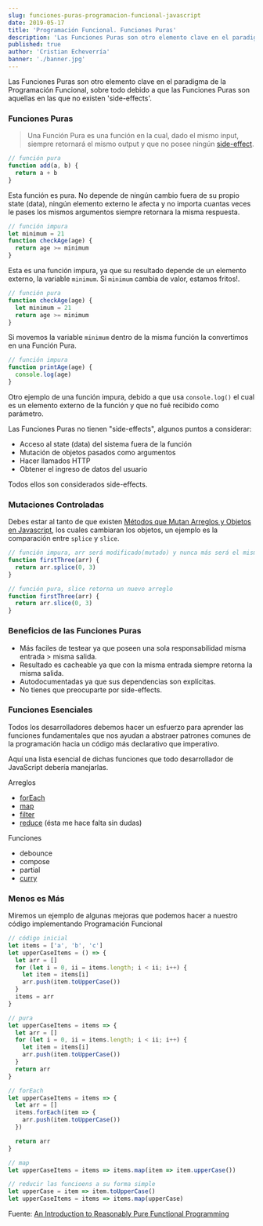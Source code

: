 ```yaml
---
slug: funciones-puras-programacion-funcional-javascript
date: 2019-05-17
title: 'Programación Funcional. Funciones Puras'
description: 'Las Funciones Puras son otro elemento clave en el paradigma de la Programación Funcional, sobre todo debido a que las Funciones Puras son aquellas en las que no existen "side-effects".'
published: true
author: 'Cristian Echeverría'
banner: './banner.jpg'
---
```


Las Funciones Puras son otro elemento clave en el paradigma de la Programación Funcional, sobre todo debido a que las Funciones Puras son aquellas en las que no existen 'side-effects'.

### Funciones Puras

> Una Función Pura es una función en la cual, dado el mismo input, siempre retornará el mismo output y que no posee ningún [side-effect](https://cristianecheverria.com/evitando-mutaciones-de-estructuras-de-datos-programacion-funcional-javascript).

```js
// función pura
function add(a, b) {
  return a + b
}
```

Esta función es pura. No depende de ningún cambio fuera de su propio state (data), ningún elemento externo le afecta y no importa cuantas veces le pases los mismos argumentos siempre retornara la misma respuesta.

```js
// función impura
let minimum = 21
function checkAge(age) {
  return age >= minimum
}
```

Esta es una función impura, ya que su resultado depende de un elemento externo, la variable `minimum`. Si `minimum` cambia de valor, estamos fritos!.

```js
// función pura
function checkAge(age) {
  let minimum = 21
  return age >= minimum
}
```

Si movemos la variable `minimum` dentro de la misma función la convertimos en una Función Pura.

```js
// función impura
function printAge(age) {
  console.log(age)
}
```

Otro ejemplo de una función impura, debido a que usa `console.log()` el cual es un elemento externo de la función y que no fué recibido como parámetro.

Las Funciones Puras no tienen "side-effects", algunos puntos a considerar:

- Acceso al state (data) del sistema fuera de la función
- Mutación de objetos pasados como argumentos
- Hacer llamados HTTP
- Obtener el ingreso de datos del usuario

Todos ellos son considerados side-effects.

### Mutaciones Controladas

Debes estar al tanto de que existen [Métodos que Mutan Arreglos y Objetos en Javascript](https://developer.mozilla.org/es/docs/Web/JavaScript/Referencia/Objetos_globales/Array/prototype#Mutator_methods), los cuales cambiaran los objetos, un ejemplo es la comparación entre `splice` y `slice`.

```js
// función impura, arr será modificado(mutado) y nunca más será el mismo
function firstThree(arr) {
  return arr.splice(0, 3)
}

// función pura, slice retorna un nuevo arreglo
function firstThree(arr) {
  return arr.slice(0, 3)
}
```

### Beneficios de las Funciones Puras

- Más faciles de testear ya que poseen una sola responsabilidad misma entrada > misma salida.
- Resultado es cacheable ya que con la misma entrada siempre retorna la misma salida.
- Autodocumentadas ya que sus dependencias son explícitas.
- No tienes que preocuparte por side-effects.

### Funciones Esenciales

Todos los desarrolladores debemos hacer un esfuerzo para aprender las funciones fundamentales que nos ayudan a abstraer patrones comunes de la programación hacia un código más declarativo que imperativo.

Aquí una lista esencial de dichas funciones que todo desarrollador de JavaScript debería manejarlas.

Arreglos

- [forEach](https://developer.mozilla.org/es/docs/Web/JavaScript/Referencia/Objetos_globales/Array/forEach)
- [map](https://developer.mozilla.org/es/docs/Web/JavaScript/Referencia/Objetos_globales/Array/map)
- [filter](https://developer.mozilla.org/es/docs/Web/JavaScript/Referencia/Objetos_globales/Array/filter)
- [reduce](https://developer.mozilla.org/es/docs/Web/JavaScript/Referencia/Objetos_globales/Array/reduce) (ésta me hace falta sin dudas)

Funciones

- debounce
- compose
- partial
- [curry](https://cristianecheverria.com/funciones-curry-programacion-funcional-javascript)

### Menos es Más

Miremos un ejemplo de algunas mejoras que podemos hacer a nuestro código implementando Programación Funcional

```js
// código inicial
let items = ['a', 'b', 'c']
let upperCaseItems = () => {
  let arr = []
  for (let i = 0, ii = items.length; i < ii; i++) {
    let item = items[i]
    arr.push(item.toUpperCase())
  }
  items = arr
}

// pura
let upperCaseItems = items => {
  let arr = []
  for (let i = 0, ii = items.length; i < ii; i++) {
    let item = items[i]
    arr.push(item.toUpperCase())
  }
  return arr
}

// forEach
let upperCaseItems = items => {
  let arr = []
  items.forEach(item => {
    arr.push(item.toUpperCase())
  })

  return arr
}

// map
let upperCaseItems = items => items.map(item => item.upperCase())

// reducir las funcioens a su forma simple
let upperCase = item => item.toUpperCase()
let upperCaseItems = items => items.map(upperCase)
```

Fuente: [An Introduction to Reasonably Pure Functional Programming](https://www.sitepoint.com/an-introduction-to-reasonably-pure-functional-programming/)
